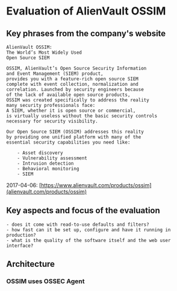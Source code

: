 # Evaluation of AlienVault OSSIM
## Key phrases from the company's website
```
AlienVault OSSIM:
The World’s Most Widely Used
Open Source SIEM
```

```
OSSIM, AlienVault’s Open Source Security Information
and Event Management (SIEM) product,
provides you with a feature-rich open source SIEM
complete with event collection, normalization and
correlation. Launched by security engineers because
of the lack of available open source products,
OSSIM was created specifically to address the reality
many security professionals face:
A SIEM, whether it is open source or commercial,
is virtually useless without the basic security controls
necessary for security visibility.

Our Open Source SIEM (OSSIM) addresses this reality
by providing one unified platform with many of the
essential security capabilities you need like:

    - Asset discovery
    - Vulnerability assessment
    - Intrusion detection
    - Behavioral monitoring
    - SIEM
```
2017-04-06: [https://www.alienvault.com/products/ossim](alienvault.com/products/ossim)

## Key aspects and focus of the evaluation
    - does it come with read-to-use defaults and filters?
    - how fast can it be set up, configure and have it running in production?
    - what is the quality of the software itself and the web user interface?



## Architecture
### OSSIM uses OSSEC Agent
